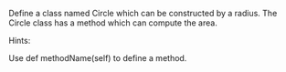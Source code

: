 Define a class named Circle which can be constructed by a radius. The Circle class has a method which can compute the area. 

Hints:

Use def methodName(self) to define a method.
